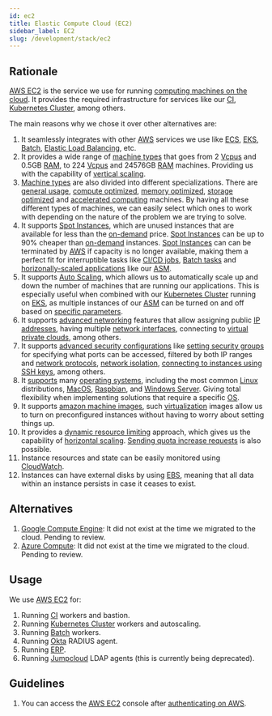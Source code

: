 ```yaml
---
id: ec2
title: Elastic Compute Cloud (EC2)
sidebar_label: EC2
slug: /development/stack/ec2
---
```


## Rationale

[AWS EC2](https://aws.amazon.com/ec2/)
is the service we use for running
[computing machines on the cloud](https://en.wikipedia.org/wiki/Cloud_computing).
It provides the required infrastructure
for services like
our
[CI](/development/stack/gitlab-ci),
[Kubernetes Cluster](/development/stack/kubernetes),
among others.

The main reasons why we chose it
over other alternatives are:

1. It seamlessly integrates with
    other [AWS](https://aws.amazon.com/)
    services we use like
    [ECS](https://aws.amazon.com/ecs/),
    [EKS](https://aws.amazon.com/eks/),
    [Batch](https://aws.amazon.com/batch/),
    [Elastic Load Balancing](https://aws.amazon.com/elasticloadbalancing/),
    etc.
1. It provides a wide range of
    [machine types](https://aws.amazon.com/ec2/instance-types/)
    that goes from 2
    [Vcpus](https://docs.aws.amazon.com/AWSEC2/latest/UserGuide/instance-optimize-cpu.html)
    and 0.5GB
    [RAM](https://en.wikipedia.org/wiki/Random-access_memory),
    to 224
    [Vcpus](https://docs.aws.amazon.com/AWSEC2/latest/UserGuide/instance-optimize-cpu.html)
    and 24576GB
    [RAM](https://en.wikipedia.org/wiki/Random-access_memory)
    machines.
    Providing us with the capability of
    [vertical scaling](https://www.section.io/blog/scaling-horizontally-vs-vertically/).
1. [Machine types](https://aws.amazon.com/ec2/instance-types/)
    are also divided into different specializations.
    There are
    [general usage](https://docs.aws.amazon.com/AWSEC2/latest/UserGuide/general-purpose-instances.html),
    [compute optimized](https://docs.aws.amazon.com/AWSEC2/latest/UserGuide/compute-optimized-instances.html),
    [memory optimized](https://docs.aws.amazon.com/AWSEC2/latest/UserGuide/compute-optimized-instances.html),
    [storage optimized](https://docs.aws.amazon.com/AWSEC2/latest/UserGuide/compute-optimized-instances.html)
    and
    [accelerated computing](https://docs.aws.amazon.com/AWSEC2/latest/UserGuide/accelerated-computing-instances.html)
    machines.
    By having all these
    different types of machines,
    we can easily select
    which ones to work with
    depending on the nature
    of the problem we are trying to solve.
1. It supports
    [Spot Instances](https://aws.amazon.com/ec2/spot/),
    which are unused instances
    that are available for less than the
    [on-demand](https://docs.aws.amazon.com/AWSEC2/latest/UserGuide/ec2-on-demand-instances.html)
    price.
    [Spot Instances](https://aws.amazon.com/ec2/spot/)
    can be up to 90% cheaper
    than
    [on-demand](https://docs.aws.amazon.com/AWSEC2/latest/UserGuide/ec2-on-demand-instances.html)
    instances.
    [Spot Instances](https://aws.amazon.com/ec2/spot/)
    can can be terminated by
    [AWS](https://aws.amazon.com/)
    if capacity is no longer available,
    making them a perfect fit
    for interruptible tasks
    like
    [CI/CD jobs](/development/stack/gitlab-ci),
    [Batch tasks](https://aws.amazon.com/batch/)
    and
    [horizonally-scaled applications](https://gitlab.com/fluidattacks/product/-/blob/master/makes/applications/integrates/back/deploy/prod/k8s/deployment.yaml#L7)
    like our
    [ASM](https://fluidattacks.com/categories/asm/).
1. It supports
    [Auto Scaling](https://docs.aws.amazon.com/autoscaling/ec2/userguide/what-is-amazon-ec2-auto-scaling.html),
    which allows us to automatically scale up and down
    the number of machines that are running our applications.
    This is especially useful when combined with
    our [Kubernetes Cluster](/development/stack/kubernetes)
    running on
    [EKS](https://aws.amazon.com/eks/),
    as multiple instances of our
    [ASM](https://fluidattacks.com/categories/asm/)
    can be turned on and off
    based on
    [specific parameters](https://gitlab.com/fluidattacks/product/-/blob/master/makes/applications/integrates/back/deploy/prod/k8s/deployment.yaml#L7).
1. It supports
    [advanced networking](https://docs.aws.amazon.com/AWSEC2/latest/UserGuide/ec2-networking.html)
    features that allow assigning public
    [IP addresses](https://en.wikipedia.org/wiki/IP_address),
    having multiple
    [network interfaces](https://en.wikipedia.org/wiki/Network_interface),
    connecting to
    [virtual private clouds](https://docs.aws.amazon.com/AWSEC2/latest/UserGuide/using-vpc.html),
    among others.
1. It supports
    [advanced security configurations](https://docs.aws.amazon.com/AWSEC2/latest/UserGuide/ec2-security.html)
    like
    [setting security groups](https://docs.aws.amazon.com/AWSEC2/latest/UserGuide/ec2-security-groups.html)
    for specifying what ports can be accessed,
    filtered by both IP ranges and
    [network protocols](https://en.wikipedia.org/wiki/Lists_of_network_protocols),
    [network isolation](https://docs.aws.amazon.com/AWSEC2/latest/UserGuide/infrastructure-security.html),
    [connecting to instances using SSH keys](https://docs.aws.amazon.com/AWSEC2/latest/UserGuide/ec2-key-pairs.html),
    among others.
1. It
    [supports](https://docs.aws.amazon.com/systems-manager/latest/userguide/prereqs-operating-systems.html)
    many [operating systems](https://en.wikipedia.org/wiki/Operating_system),
    including
    the most common
    [Linux](https://en.wikipedia.org/wiki/Linux)
    distributions,
    [MacOS](https://en.wikipedia.org/wiki/MacOS),
    [Raspbian](https://en.wikipedia.org/wiki/Raspberry_Pi_OS),
    and
    [Windows Server](https://en.wikipedia.org/wiki/Windows_Server).
    Giving total flexibility when implementing solutions
    that require a specific
    [OS](https://en.wikipedia.org/wiki/Operating_system).
1. It supports
    [amazon machine images](https://docs.aws.amazon.com/AWSEC2/latest/UserGuide/AMIs.html),
    such [virtualization](https://en.wikipedia.org/wiki/Virtual_machine)
    images allow us to turn on
    preconfigured instances
    without having to worry
    about setting things up.
1. It provides a
    [dynamic resource limiting](https://docs.aws.amazon.com/AWSEC2/latest/UserGuide/ec2-resource-limits.html)
    approach,
    which gives us the capability of
    [horizontal scaling](https://www.section.io/blog/scaling-horizontally-vs-vertically/).
    [Sending quota increase requests](https://docs.aws.amazon.com/AWSEC2/latest/UserGuide/ec2-resource-limits.html)
    is also possible.
1. Instance resources and state
    can be easily monitored using
    [CloudWatch](https://aws.amazon.com/cloudwatch/).
1. Instances can have
    external disks by using
    [EBS](https://aws.amazon.com/ebs/),
    meaning that all data within an instance
    persists in case it ceases to exist.

## Alternatives

1. [Google Compute Engine](https://cloud.google.com/compute):
    It did not exist at the time we migrated to the cloud.
    Pending to review.
1. [Azure Compute](https://azure.microsoft.com/en-us/product-categories/compute/):
    It did not exist at the time we migrated to the cloud.
    Pending to review.

## Usage

We use [AWS EC2](https://aws.amazon.com/ec2/) for:

1. Running
    [CI](/development/stack/gitlab-ci)
    workers and bastion.
1. Running
    [Kubernetes Cluster](/development/stack/kubernetes)
    workers and autoscaling.
1. Running
    [Batch](https://aws.amazon.com/batch/) workers.
1. Running
    [Okta](/development/stack/okta) RADIUS agent.
1. Running
    [ERP](https://en.wikipedia.org/wiki/Enterprise_resource_planning).
1. Running
    [Jumpcloud](https://jumpcloud.com/)
    LDAP agents (this is currently being deprecated).

## Guidelines

1. You can access the
    [AWS EC2](https://aws.amazon.com/ec2/) console
    after [authenticating on AWS](/development/stack/aws#guidelines).
